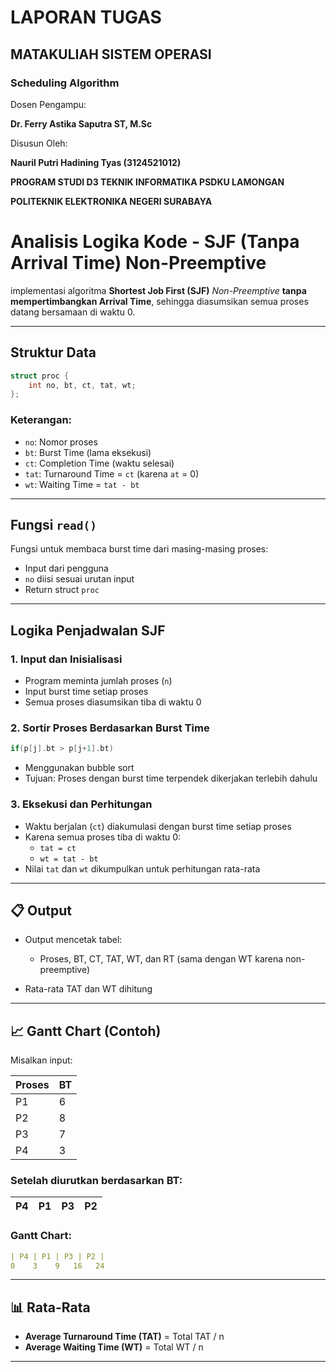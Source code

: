 # LAPORAN TUGAS
## MATAKULIAH SISTEM OPERASI
### Scheduling Algorithm
Dosen Pengampu:

**Dr. Ferry Astika Saputra ST, M.Sc**

Disusun Oleh:

**Nauril Putri Hadining Tyas (3124521012)**

**PROGRAM STUDI D3 TEKNIK INFORMATIKA PSDKU LAMONGAN**

**POLITEKNIK ELEKTRONIKA NEGERI SURABAYA**

# Analisis Logika Kode - SJF (Tanpa Arrival Time) Non-Preemptive

implementasi algoritma **Shortest Job First (SJF)** _Non-Preemptive_ **tanpa mempertimbangkan Arrival Time**, sehingga diasumsikan semua proses datang bersamaan di waktu 0.

---

##  Struktur Data

```c
struct proc {
    int no, bt, ct, tat, wt;
};
```

### Keterangan:
- `no`: Nomor proses
- `bt`: Burst Time (lama eksekusi)
- `ct`: Completion Time (waktu selesai)
- `tat`: Turnaround Time = `ct` (karena `at` = 0)
- `wt`: Waiting Time = `tat - bt`

---

##  Fungsi `read()`

Fungsi untuk membaca burst time dari masing-masing proses:
- Input dari pengguna
- `no` diisi sesuai urutan input
- Return struct `proc`

---

## Logika Penjadwalan SJF

### 1. Input dan Inisialisasi
- Program meminta jumlah proses (`n`)
- Input burst time setiap proses
- Semua proses diasumsikan tiba di waktu 0

### 2. Sortir Proses Berdasarkan Burst Time
```c
if(p[j].bt > p[j+1].bt)
```
- Menggunakan bubble sort
- Tujuan: Proses dengan burst time terpendek dikerjakan terlebih dahulu

### 3. Eksekusi dan Perhitungan
- Waktu berjalan (`ct`) diakumulasi dengan burst time setiap proses
- Karena semua proses tiba di waktu 0:
  - `tat = ct`
  - `wt = tat - bt`
- Nilai `tat` dan `wt` dikumpulkan untuk perhitungan rata-rata

---

## 📋 Output

- Output mencetak tabel:
  - Proses, BT, CT, TAT, WT, dan RT (sama dengan WT karena non-preemptive)

- Rata-rata TAT dan WT dihitung

---

## 📈 Gantt Chart (Contoh)

Misalkan input:

| Proses | BT |
|--------|----|
| P1     | 6  |
| P2     | 8  |
| P3     | 7  |
| P4     | 3  |

### Setelah diurutkan berdasarkan BT:
| P4 | P1 | P3 | P2 |
|----|----|----|----|

### Gantt Chart:
```yaml
| P4 | P1 | P3 | P2 |
0    3    9   16   24
```

---

## 📊 Rata-Rata

- **Average Turnaround Time (TAT)** = Total TAT / n
- **Average Waiting Time (WT)** = Total WT / n

---
